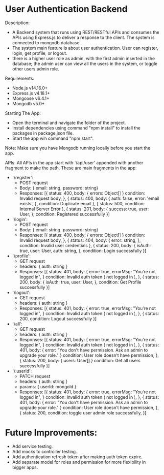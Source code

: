 # User Authentication Backend

Description:

- A Backend system that runs using REST/RESTful APIs and consumes the APIs using Express.js to deliver a response to the client. The system is connected to mongodb database.
- The system main feature is about user authentication. User can register, login, get profile, or logout.
- there is a higher user role as admin, with the first admin inserted in the database; the admin user can view all the users in the system, or toggle other users admin role.

Requirements:

- Node.js v14.16.0+
- Express.js v4.18.1+
- Mongoose v6.4.1+
- Mongodb v5.0+

Starting The App:

- Open the terminal and navigate the folder of the project.
- Install dependencies using command "npm install" to install the packages in package.json file.
- Start the app wih command "npm start".

Note: Make sure you have Mongodb running locally before you start the app.

APIs:
All APIs in the app start with '/api/user' appended with another fragment to make the path.
These are main fragments in the app:

- '/register':
  - POST request
  - Body: { email: string, password: string}
  - Responses: [{
    status: 400,
    body: {
    errors: Object[]
    }
    condition: Invalid request body,
    },
    {
    status: 400,
    body: {
    auth: false,
    error: 'email exists',
    },
    condition: Duplicate email
    },
    {
    status: 500,
    condition: Internal Server Error
    },
    {
    status: 201,
    body: {
    success: true,
    user: User,
    },
    condition: Registered successfully
    }]
- '/login':
  - POST request
  - Body: { email: string, password: string}
  - Responses: [{
    status: 400,
    body: {
    errors: Object[]
    }
    condition: Invalid request body,
    },
    {
    status: 404,
    body: {
    error: string,
    },
    condition: Invalid user credentials
    },
    {
    status: 200,
    body: {
    isAuth: true,
    user: User,
    auth: string,
    },
    condition: Login successfully
    }]
- '/profile':
  - GET request
  - headers: { auth: string }
  - Responses: [{
    status: 401,
    body: {
    error: true,
    errorMsg: "You're not logged in",
    }
    condition: Invalid auth token ( not logged in ),
    },
    {
    status: 200,
    body: {
    isAuth: true,
    user: User,
    },
    condition: Get Profile successfully
    }]
- '/logout':
  - GET request
  - headers: { auth: string }
  - Responses: [{
    status: 401,
    body: {
    error: true,
    errorMsg: "You're not logged in",
    }
    condition: Invalid auth token ( not logged in ),
    },
    {
    status: 200,
    condition: Logout successfully
    }]
- '/all':
  - GET request
  - headers: { auth: string }
  - Responses: [{
    status: 401,
    body: {
    error: true,
    errorMsg: "You're not logged in",
    }
    condition: Invalid auth token ( not logged in ),
    },
    {
    status: 401,
    body: {
    error: "You don't have permission. Ask an admin to upgrade your role."
    }
    condition: User role doesn't have permission,
    },
    {
    status: 200,
    body: {
    users: User[]
    }
    condition: Get all users successfully
    }]
- '/:userId':
  - PATCH request
  - headers: { auth: string }
  - params: { userId: mongoId }
  - Responses: [{
    status: 401,
    body: {
    error: true,
    errorMsg: "You're not logged in",
    }
    condition: Invalid auth token ( not logged in ),
    },
    {
    status: 401,
    body: {
    error: "You don't have permission. Ask an admin to upgrade your role."
    }
    condition: User role doesn't have permission,
    },
    {
    status: 200,
    condition: toggle user admin role successfully,
    }]

# Future Improvements:

- Add service testing.
- Add mocks to controller testing.
- Add authentication refresh token after making auth token expire.
- Add separate model for roles and permission for more flexibility in bigger apps.
